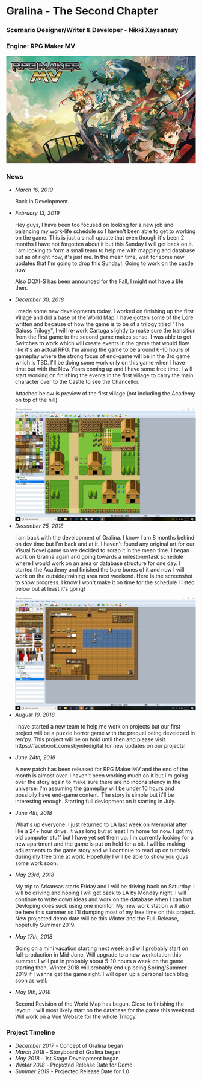 <h1>Gralina - The Second Chapter</h1>
<h3>Scernario Designer/Writer &amp; Developer - Nikki Xaysanasy</h3>
<h3>Engine: RPG Maker MV</h3>
<img src="img/rpgmaker.jpg">

<p>
    <h3>News</h3>
    <p>
    <ul>
                           <li>
    <em>March 16, 2019</em>
    <p>
        Back in Development.
    </p>
    </li>
                            <li>
    <em>February 13, 2019</em>
    <p>
        Hey guys, I have been too focused on looking for a new job and balancing my work-life schedule so I haven't been able to get to working on the game. This is just a small update that even though it's been 2 months I have not forgotten about it but this Sunday I will get back on it. I am looking to form a small team to help me with mapping and database but as of right now, it's just me. In the mean time, wait for some new updates that I'm going to drop this Sunday!. Going to work on the castle now
        <p>Also DQXI-S has been announced for the Fall, I might not have a life then.</p>
    </p>
    </li>
                        <li>
    <em>December 30, 2018</em>
    <p>
        I made some new developments today. I worked on finishing up the first Village and did a base of the World Map. I have gotten some of the Lore written and because of how the game is to be of a trilogy titled "The Gaiuss Trilogy", I will re-work Cartuga slightly to make sure the transition from the first game to the second game makes sense. I was able to get Switches to work which will create events in the game that would flow like it's an actual RPG. I'm aiming the game to be around 6-10 hours of gameplay where the strong focus of end-game will be in the 3rd game which is TBD. I'll be doing some work only on this game when I have time but with the New Years coming up and I have some free time. I will start working on finishing the events in the first village to carry the main character over to the Castle to see the Chancellor.
        <p>
        Attached below is preview of the first village (not including the Academy on top of the hill)
        </p>
    </p>
    <img src="img/gralina2.png" style="width: 250px, height: 250px"> 
    </li>
                    <li>
    <em>December 25, 2018</em>
    <p>
    I am back with the development of Gralina. I know I am 8 months behind on dev time but I'm back and at it. I haven't found any original art for our Visual Novel game so we decided to scrap it in the mean time. I began work on Gralina again and going towards a milestone/task schedule where I would work on an area or database structure for one day. I started the Academy and finished the bare bones of it and now I will work on the outside/training area next weekend. Here is the screenshot to show progress. I know I won't make it on time for the schedule I listed below but at least it's going!
    </p>
    <img src="img/gralina1.png" style="width: 250px, height: 250px"> 
    </li>
                <li>
    <em>August 10, 2018</em>
    <p>
    I have started a new team to help me work on projects but our first project will be a puzzle horror game with the prequel being developed in ren'py. This project will be on hold until then and please visit https://facebook.com/skynitedigital for new updates on our projects!
    </p>
    </li>
            <li>
    <em>June 24th, 2018</em>
    <p>
    A new patch has been released for RPG Maker MV and the end of the month is almost over. I haven't been working much on it but I'm going over the story again to make sure there are no inconsistency in the universe. I'm assuming the gameplay will be under 10 hours and possibily have end-game content. The story is simple but it'll be interesting enough. Starting full devlopment on it starting in July.
    </p>
    </li>
        <li>
    <em>June 4th, 2018</em>
    <p>
    What's up everyone. I just returned to LA last week on Memorial after like a 24+ hour drive. It was long but at least I'm home for now. I got my old computer stuff but I have yet set them up. I'm currently looking for a new apartment and the game is put on hold for a bit. I will be making adjustments to the game story and will continue to read up on tutorials during my free time at work. Hopefully I will be able to show you guys some work soon.
    </p>
    </li>
        <li>
    <em>May 23rd, 2018</em>
    <p>
    My trip to Arkansas starts Friday and I will be driving back on Saturday. I will be driving and hoping I will get back to LA by Monday night. I will continue to write down ideas and work on the database when I can but Devloping does suck using one monitor. My new work station will also be here this summer so I'll dumping most of my free time on this project. New projected demo date will be this Winter and the Full-Release, hopefully Summer 2019.
    </p>
    </li>
    <li>
    <em>May 17th, 2018</em>
    <p>
    Going on a mini vacation starting next week and will probably start on full-production in Mid-June. Will upgrade to a new workstation this summer. I will put in probably about 5-10 hours a week on the game starting then. Winter 2018 will probably end up being Spring/Summer 2019 if I wanna get the game right. I will open up a personal tech blog soon as well. 
    </p>
    </li>
    <li><em>May 9th, 2018</em>
    <p>
        Second Revision of the World Map has begun. Close to finishing the layout. I will most likely start on the database for the game this weekend. Will work on a Vue Website for the whole Trilogy.</li></ul>
    </p>
</p>

<h3>Project Timeline</h3>
<ul>
    <li>
        <em>December 2017</em> - Concept of Gralina began</li>
    <li>
        <em>March 2018</em> - Storyboard of Gralina began</li>
    <li>
        <em>May 2018</em> - 1st Stage Development began</li>
    <li>
        <em>Winter 2018</em> - Projected Release Date for Demo
    </li>
        <li>
        <em>Summer 2019</em> - Projected Release Date for 1.0
    </li>
</ul>